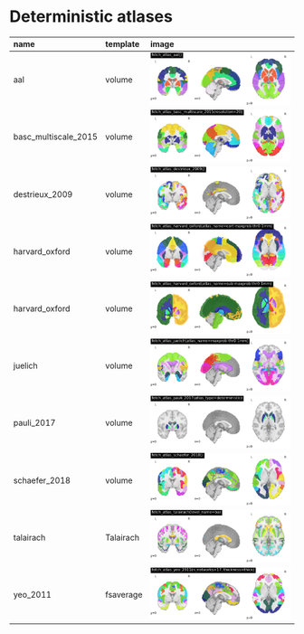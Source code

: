 # Deterministic atlases

| name                 | template   | image                                                                  |
|:---------------------|:-----------|:-----------------------------------------------------------------------|
| aal                  | volume     | ![name](../images/aal.png)                                             |
| basc_multiscale_2015 | volume     | ![name](../images/basc_multiscale_2015_resolution-20.png)              |
| destrieux_2009       | volume     | ![name](../images/destrieux_2009.png)                                  |
| harvard_oxford       | volume     | ![name](../images/harvard_oxford_atlas_name-cort-maxprob-thr0-1mm.png) |
| harvard_oxford       | volume     | ![name](../images/harvard_oxford_atlas_name-sub-maxprob-thr0-1mm.png)  |
| juelich              | volume     | ![name](../images/juelich_atlas_name-maxprob-thr0-1mm.png)             |
| pauli_2017           | volume     | ![name](../images/pauli_2017_atlas_type-deterministic.png)             |
| schaefer_2018        | volume     | ![name](../images/schaefer_2018.png)                                   |
| talairach            | Talairach  | ![name](../images/talairach_level_name-ba.png)                         |
| yeo_2011             | fsaverage  | ![name](../images/yeo_2011_n_networks-17_thickness-thick.png)          |
